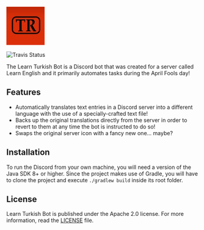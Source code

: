 ![Logo](assets/logo.jpg)

![Travis Status](https://app.travis-ci.com/ChristolisOfficial/learn-turkish-bot.svg?token=qPTycAnPYpHQrM4QJxMb&branch=main)

The Learn Turkish Bot is a Discord bot that was created for a server called Learn English and it primarily automates tasks during the April Fools day!

## Features
- Automatically translates text entries in a Discord server into a different language with the use of a specially-crafted text file!
- Backs up the original translations directly from the server in order to revert to them at any time the bot is instructed to do so!
- Swaps the original server icon with a fancy new one... maybe?

## Installation
To run the Discord from your own machine, you will need a version of the Java SDK 8+ or higher. Since the project makes use of Gradle, you will have to clone the project and execute `./gradlew build` inside its root folder.

## License
Learn Turkish Bot is published under the Apache 2.0 license. For more information, read the [LICENSE](https://github.com/christolisofficial/learn-turkish-bot/blob/main/LICENSE) file.
